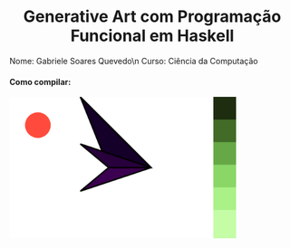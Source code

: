 <h1 align="center"> Generative Art com Programação Funcional em Haskell</h1>
Nome: Gabriele Soares Quevedo\n
Curso: Ciência da Computação
<h4> Como compilar: </h4>

<img src="/t1.svg" width="400" heigth="500"/> 
 
